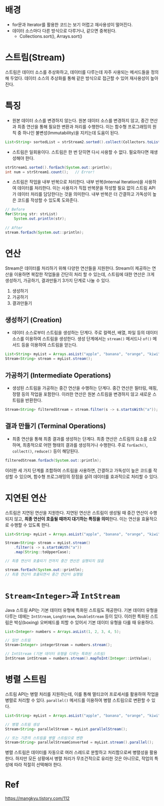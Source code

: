 # 배경
- for문과 Iterator를 활용한 코드는 보기 어렵고 재사용성이 떨어진다.
- 데이터 소스마다 다른 방식으로 다루거나, 같으면 중복된다.
  - Collections.sort(), Arrays.sort()

# 스트림(Stream)
스트림은 데이터 소스를 추상화하고, 데이터를 다루는데 자주 사용되는 메서드들을 정의해 두었다. 데이터 소스의 추상화를 통해 같은 방식으로 접근할 수 있어 재사용성이 높아진다.

# 특징
- 원본 데이터 소스를 변경하지 않는다.
원본 데이터 소스를 변경하지 않고, 중간 연산과 최종 연산을 통해 필요한 변환과 처리를 수행한다. 이는 함수형 프로그래밍의 원칙 중 하나인 불변성(Immutability)을 지키는데 도움이 된다.
```java
List<String> sortedList = strStream2.sorted().collect(Collectors.toList());
```
- 스트림은 일회용이다.
스트림은 한 번 닫히면 다시 사용할 수 없다. 필요하다면 재생성해야 한다.
```java
strStream1.sorted().forEach(System.out::println);
int num = strStream1.count();	// Error!
```
- 스트림은 작업을 내부 반복으로 처리한다.
내부 반복(Internal Iteration)을 사용하여 데이터를 처리한다. 이는 사용자가 직접 반복문을 작성할 필요 없이 스트림 API가 데이터 처리를 담당한다는 것을 의미한다. 내부 반복은 더 간결하고 가독성이 높은 코드를 작성할 수 있도록 도와준다.
```java
// Before
for(String str: strList)
	System.out.println(str);
    
// After
stream.forEach(System.out::println);
```

# 연산
Stream은 데이터를 처리하기 위해 다양한 연산들을 지원한다. Stream이 제공하는 연산을 이용하면 복잡한 작업들을 간단히 처리 할 수 있는데, 스트림에 대한 연산은 크게 생성하기, 가공하기, 결과만들기 3가지 단계로 나눌 수 있다.

1. 생성하기
2. 가공하기
3. 결과만들기



## **생성하기 (Creation)**
   - 데이터 소스로부터 스트림을 생성하는 단계다. 주로 컬렉션, 배열, 파일 등의 데이터 소스를 이용하여 스트림을 생성한다. 생성 단계에서는 `stream()` 메서드나 `of()` 메서드 등을 이용하여 스트림을 얻는다.

   ```java
   List<String> myList = Arrays.asList("apple", "banana", "orange", "kiwi");
   Stream<String> stream = myList.stream();
   ```

## **가공하기 (Intermediate Operations)**
   - 생성된 스트림을 가공하는 중간 연산을 수행하는 단계다. 중간 연산은 필터링, 매핑, 정렬 등의 작업을 포함한다. 이러한 연산은 원본 스트림을 변경하지 않고 새로운 스트림을 반환한다.

   ```java
   Stream<String> filteredStream = stream.filter(s -> s.startsWith("a"));
   ```

## **결과 만들기 (Terminal Operations)**
   - 최종 연산을 통해 최종 결과를 생성하는 단계다. 최종 연산은 스트림의 요소를 소모하며, 최종적으로 어떤 형태의 결과를 생성하거나 수행한다. 주로 `forEach()`, `collect()`, `reduce()` 등이 해당된다.

   ```java
   filteredStream.forEach(System.out::println);
   ```

이러한 세 가지 단계를 조합하여 스트림을 사용하면, 간결하고 가독성이 높은 코드를 작성할 수 있으며, 함수형 프로그래밍의 장점을 살려 데이터를 효과적으로 처리할 수 있다.

# 지연된 연산

스트림은 지연된 연산을 지원한다. 지연된 연산은 스트림이 생성될 때 중간 연산이 수행되지 않고, **최종 연산이 호출될 때까지 대기하는 특징을 의미**한다. 이는 연산을 효율적으로 수행할 수 있도록 한다.

```java
List<String> myList = Arrays.asList("apple", "banana", "orange", "kiwi");

Stream<String> stream = myList.stream()
    .filter(s -> s.startsWith("a"))
    .map(String::toUpperCase);

// 최종 연산이 호출되기 전까지 중간 연산은 실행되지 않음

stream.forEach(System.out::println); 
// 최종 연산이 호출되면서 중간 연산이 실행됨
```

# `Stream<Integer>`과 `IntStream`

Java 스트림 API는 기본 데이터 유형에 특화된 스트림도 제공한다. 기본 데이터 유형을 다루는 데에는 `IntStream`, `LongStream`, `DoubleStream` 등이 있다. 이러한 특화된 스트림은 박싱(boxing) 오버헤드를 피할 수 있어서 기본 데이터 유형을 다룰 때 유용하다.

```java
List<Integer> numbers = Arrays.asList(1, 2, 3, 4, 5);

// 일반 스트림
Stream<Integer> integerStream = numbers.stream();

// IntStream (기본 데이터 유형을 다루는 특화된 스트림)
IntStream intStream = numbers.stream().mapToInt(Integer::intValue);
```

# 병렬 스트림

스트림 API는 병렬 처리를 지원하는데, 이를 통해 멀티코어 프로세서를 활용하여 작업을 병렬로 처리할 수 있다. `parallel()` 메서드를 이용하여 병렬 스트림으로 변환할 수 있다.

```java
List<String> myList = Arrays.asList("apple", "banana", "orange", "kiwi");

// 병렬 스트림 생성
Stream<String> parallelStream = myList.parallelStream();

// 또는 기존의 스트림을 병렬 스트림으로 변환
Stream<String> parallelStreamConverted = myList.stream().parallel();
```

병렬 스트림은 데이터를 자동으로 여러 스레드로 분할하고 처리함으로써 병렬성을 활용한다. 하지만 모든 상황에서 병렬 처리가 무조건적으로 유리한 것은 아니므로, 작업의 특성에 따라 적절히 선택해야 한다.

# Ref

https://mangkyu.tistory.com/112

